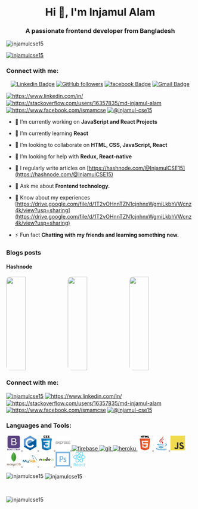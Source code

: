 <h1 align="center">Hi 👋, I'm Injamul Alam</h1>
<h3 align="center">A passionate frontend developer from Bangladesh</h3>

<p align="left"> <img src="https://komarev.com/ghpvc/?username=injamulcse15&label=Profile%20views&color=0e75b6&style=flat" alt="injamulcse15" /> </p>

<p align="left"> <a href="https://github.com/ryo-ma/github-profile-trophy"><img src="https://github-profile-trophy.vercel.app/?username=injamulcse15" alt="injamulcse15" /></a> </p>

<h3 align="left">Connect with me:</h3>

<div align="center">
  
[![Linkedin Badge](https://img.shields.io/badge/-Md%20Injamul%20Alam-blue?style=social&logo=Linkedin&logoColor=blue&link=https://www.linkedin.com/in/md-injamul-ismam-9688b8210/)](https://linkedin.com/in/https://www.linkedin.com/in/md-injamul-ismam-9688b8210/) [![GitHub followers](https://img.shields.io/github/followers/InjamulCSE15?label=Follow&style=social)](https://github.com/InjamulCSE15/?tab=follow) [![facebook Badge](https://img.shields.io/badge/-Md%20Injamul%20Alam-blue?style=social&logo=Facebook&logoColor=blue&link=https://www.facebook.com/in/md-injamul-ismam-9688b8210/)](https://fb.com/https://www.facebook.com/ismamcse) [![Gmail Badge](https://img.shields.io/badge/-Md%20Injamul%20Alam-white?style=social&logo=Gmailk&logoColor=white&link=https://www.gamil.com/u/)](https://www.gmail.com/) 

</div>

<p>
<a href="https://linkedin.com/in/https://www.linkedin.com/in/md-injamul-ismam-9688b8210/" target="blank"><img align="center" src="https://raw.githubusercontent.com/rahuldkjain/github-profile-readme-generator/master/src/images/icons/Social/linked-in-alt.svg" alt="https://www.linkedin.com/in/" height="30" width="40" /></a>
<a href="https://stackoverflow.com/users/https://stackoverflow.com/users/16357835/md-injamul-alam" target="blank"><img align="center" src="https://raw.githubusercontent.com/rahuldkjain/github-profile-readme-generator/master/src/images/icons/Social/stack-overflow.svg" alt="https://stackoverflow.com/users/16357835/md-injamul-alam" height="30" width="40" /></a>
<a href="https://fb.com/https://www.facebook.com/ismamcse" target="blank"><img align="center" src="https://raw.githubusercontent.com/rahuldkjain/github-profile-readme-generator/master/src/images/icons/Social/facebook.svg" alt="https://www.facebook.com/ismamcse" height="30" width="40" /></a>
<a href="https://medium.com/@injamul-cse15" target="blank"><img align="center" src="https://raw.githubusercontent.com/rahuldkjain/github-profile-readme-generator/master/src/images/icons/Social/medium.svg" alt="@injamul-cse15" height="30" width="40" /></a>
</p>

- 🔭 I’m currently working on **JavaScript and React Projects**

- 🌱 I’m currently learning **React**

- 👯 I’m looking to collaborate on **HTML, CSS, JavaScript, React**

- 🤝 I’m looking for help with **Redux, React-native**

- 📝 I regularly write articles on [https://hashnode.com/@InjamulCSE15](https://hashnode.com/@InjamulCSE15)

- 💬 Ask me about **Frontend technology.**


- 📄 Know about my experiences [https://drive.google.com/file/d/1T2vOHnnTZN1cjnhnxWgmiLkbhVWcnz4k/view?usp=sharing](https://drive.google.com/file/d/1T2vOHnnTZN1cjnhnxWgmiLkbhVWcnz4k/view?usp=sharing)

- ⚡ Fun fact **Chatting with my friends and learning something new.**

### Blogs posts
<!-- BLOG-POST-LIST:START -->
#### Hashnode
<p align="left">
<a href="https://injamulcse15.hashnode.dev/what-is-dom-manipulation-in-javascript" target="blank"><img align="center" style="border-radius: 10px;" src="https://i.ibb.co/JCkC3DY/Screenshot-8.png" height="250" width="32%" /></a> <a href="https://injamulcse15.hashnode.dev/javascript-string-methods-at-a-glance-for-beginners" target="blank"><img align="center" style="border-radius: 10px;" src="https://i.ibb.co/yfhPV11/Screenshot-9.png" height="250" width="32%" /></a> <a href="https://injamulcse15.hashnode.dev/what-is-the-difference-between-double-equal-and-triple-equal-in-javascript" target="blank"><img align="center" style="border-radius: 10px;" src="https://i.ibb.co/q7LDXQh/Screenshot-10.png" height="250" width="32%" /></a> 
</p>
<!-- BLOG-POST-LIST:END -->

<h3 align="left">Connect with me:</h3>
<p align="left">
<a href="https://dev.to/injamulcse15" target="blank"><img align="center" src="https://cdn.jsdelivr.net/npm/simple-icons@3.0.1/icons/dev-dot-to.svg" alt="injamulcse15" height="30" width="40" /></a>
<a href="https://linkedin.com/in/https://www.linkedin.com/in/md-injamul-ismam-9688b8210/" target="blank"><img align="center" src="https://raw.githubusercontent.com/rahuldkjain/github-profile-readme-generator/master/src/images/icons/Social/linked-in-alt.svg" alt="https://www.linkedin.com/in/" height="30" width="40" /></a>
<a href="https://stackoverflow.com/users/https://stackoverflow.com/users/16357835/md-injamul-alam" target="blank"><img align="center" src="https://raw.githubusercontent.com/rahuldkjain/github-profile-readme-generator/master/src/images/icons/Social/stack-overflow.svg" alt="https://stackoverflow.com/users/16357835/md-injamul-alam" height="30" width="40" /></a>
<a href="https://fb.com/https://www.facebook.com/ismamcse" target="blank"><img align="center" src="https://raw.githubusercontent.com/rahuldkjain/github-profile-readme-generator/master/src/images/icons/Social/facebook.svg" alt="https://www.facebook.com/ismamcse" height="30" width="40" /></a>
<a href="https://medium.com/@injamul-cse15" target="blank"><img align="center" src="https://raw.githubusercontent.com/rahuldkjain/github-profile-readme-generator/master/src/images/icons/Social/medium.svg" alt="@injamul-cse15" height="30" width="40" /></a>
</p>

<h3 align="left">Languages and Tools:</h3>
<p align="left"> <a href="https://getbootstrap.com" target="_blank"> <img src="https://raw.githubusercontent.com/devicons/devicon/master/icons/bootstrap/bootstrap-plain-wordmark.svg" alt="bootstrap" width="40" height="40"/> </a> <a href="https://www.cprogramming.com/" target="_blank"> <img src="https://raw.githubusercontent.com/devicons/devicon/master/icons/c/c-original.svg" alt="c" width="40" height="40"/> </a> <a href="https://www.w3schools.com/css/" target="_blank"> <img src="https://raw.githubusercontent.com/devicons/devicon/master/icons/css3/css3-original-wordmark.svg" alt="css3" width="40" height="40"/> </a> <a href="https://expressjs.com" target="_blank"> <img src="https://raw.githubusercontent.com/devicons/devicon/master/icons/express/express-original-wordmark.svg" alt="express" width="40" height="40"/> </a> <a href="https://firebase.google.com/" target="_blank"> <img src="https://www.vectorlogo.zone/logos/firebase/firebase-icon.svg" alt="firebase" width="40" height="40"/> </a> <a href="https://git-scm.com/" target="_blank"> <img src="https://www.vectorlogo.zone/logos/git-scm/git-scm-icon.svg" alt="git" width="40" height="40"/> </a> <a href="https://heroku.com" target="_blank"> <img src="https://www.vectorlogo.zone/logos/heroku/heroku-icon.svg" alt="heroku" width="40" height="40"/> </a> <a href="https://www.w3.org/html/" target="_blank"> <img src="https://raw.githubusercontent.com/devicons/devicon/master/icons/html5/html5-original-wordmark.svg" alt="html5" width="40" height="40"/> </a> <a href="https://www.java.com" target="_blank"> <img src="https://raw.githubusercontent.com/devicons/devicon/master/icons/java/java-original.svg" alt="java" width="40" height="40"/> </a> <a href="https://developer.mozilla.org/en-US/docs/Web/JavaScript" target="_blank"> <img src="https://raw.githubusercontent.com/devicons/devicon/master/icons/javascript/javascript-original.svg" alt="javascript" width="40" height="40"/> </a> <a href="https://www.mongodb.com/" target="_blank"> <img src="https://raw.githubusercontent.com/devicons/devicon/master/icons/mongodb/mongodb-original-wordmark.svg" alt="mongodb" width="40" height="40"/> </a> <a href="https://www.mysql.com/" target="_blank"> <img src="https://raw.githubusercontent.com/devicons/devicon/master/icons/mysql/mysql-original-wordmark.svg" alt="mysql" width="40" height="40"/> </a> <a href="https://nodejs.org" target="_blank"> <img src="https://raw.githubusercontent.com/devicons/devicon/master/icons/nodejs/nodejs-original-wordmark.svg" alt="nodejs" width="40" height="40"/> </a> <a href="https://www.photoshop.com/en" target="_blank"> <img src="https://raw.githubusercontent.com/devicons/devicon/master/icons/photoshop/photoshop-line.svg" alt="photoshop" width="40" height="40"/> </a> <a href="https://reactjs.org/" target="_blank"> <img src="https://raw.githubusercontent.com/devicons/devicon/master/icons/react/react-original-wordmark.svg" alt="react" width="40" height="40"/> </a> </p>

<p align="left"><img align="left" src="https://github-readme-stats.vercel.app/api/top-langs?username=injamulcse15&show_icons=true&locale=en&layout=compact" alt="injamulcse15" /></p>

<p>&nbsp;<img align="center" src="https://github-readme-stats.vercel.app/api?username=injamulcse15&show_icons=true&locale=en" alt="injamulcse15" /></p>
<br>
<p><img  src="https://github-readme-streak-stats.herokuapp.com/?user=injamulcse15&" alt="injamulcse15" /></p>

